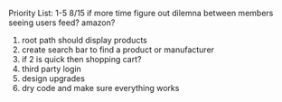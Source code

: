 Priority List: 1-5 8/15 if more time figure out dilemna between members seeing users feed? amazon?

1. root path should display products
2. create search bar to find a product or manufacturer
3. if 2 is quick then shopping cart?
4. third party login
5. design upgrades
6. dry code and make sure everything works
